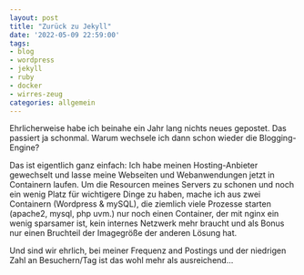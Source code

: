```yaml
---
layout: post
title: "Zurück zu Jekyll"
date: '2022-05-09 22:59:00'
tags:
- blog
- wordpress
- jekyll
- ruby
- docker
- wirres-zeug
categories: allgemein
---
```

Ehrlicherweise habe ich beinahe ein Jahr lang nichts neues gepostet. Das passiert ja schonmal. Warum wechsele ich dann schon wieder die Blogging-Engine?  

Das ist eigentlich ganz einfach: Ich habe meinen Hosting-Anbieter gewechselt und lasse meine Webseiten und Webanwendungen jetzt in Containern laufen. Um die Resourcen meines Servers zu schonen und noch ein wenig Platz für wichtigere Dinge zu haben, mache ich aus zwei Containern (Wordpress & mySQL), die ziemlich viele Prozesse starten (apache2, mysql, php uvm.) nur noch einen Container, der mit nginx ein wenig sparsamer ist, kein internes Netzwerk mehr braucht und als Bonus nur einen Bruchteil der Imagegröße der anderen Lösung hat.

Und sind wir ehrlich, bei meiner Frequenz and Postings und der niedrigen Zahl an Besuchern/Tag ist das wohl mehr als ausreichend...